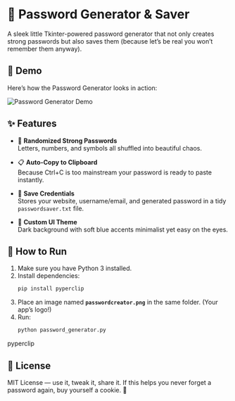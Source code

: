 # 🔑 Password Generator & Saver  
A sleek little Tkinter-powered password generator that not only creates strong passwords but also saves them (because let’s be real you won’t remember them anyway).  

## 🎥 Demo

Here’s how the Password Generator looks in action:

![Password Generator Demo](https://github.com/user-attachments/assets/c05f1e4e-8506-4ae6-a08e-79369248411f)

## ✨ Features
- 🎲 **Randomized Strong Passwords**  
  Letters, numbers, and symbols all shuffled into beautiful chaos.  

- 📋 **Auto-Copy to Clipboard**  
  Because Ctrl+C is too mainstream your password is ready to paste instantly.  

- 📝 **Save Credentials**  
  Stores your website, username/email, and generated password in a tidy `passwordsaver.txt` file.  

- 🎨 **Custom UI Theme**  
  Dark background with soft blue accents minimalist yet easy on the eyes.  

## 🚀 How to Run
1. Make sure you have Python 3 installed.  
2. Install dependencies:  
   ```bash
   pip install pyperclip
3. Place an image named **`passwordcreator.png`** in the same folder. (Your app’s logo!)  
4. Run:  
   ```bash
   python password_generator.py
pyperclip
## 📜 License

MIT License — use it, tweak it, share it.
If this helps you never forget a password again, buy yourself a cookie. 🍪


